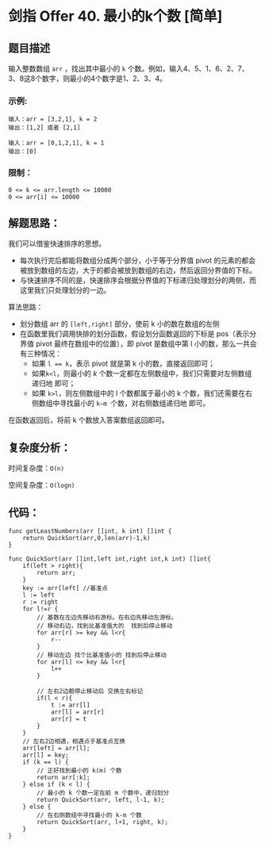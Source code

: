 # 剑指 Offer 40. 最小的k个数 [简单]

## 题目描述

输入整数数组 `arr` ，找出其中最小的 `k` 个数。例如，输入4、5、1、6、2、7、3、8这8个数字，则最小的4个数字是1、2、3、4。

### 示例:

```
输入：arr = [3,2,1], k = 2
输出：[1,2] 或者 [2,1]

输入：arr = [0,1,2,1], k = 1
输出：[0]
```

### 限制：

```
0 <= k <= arr.length <= 10000
0 <= arr[i] <= 10000
```

## 解题思路：

我们可以借鉴快速排序的思想。

- 每次执行完后都能将数组分成两个部分，小于等于分界值 pivot 的元素的都会被放到数组的左边，大于的都会被放到数组的右边，然后返回分界值的下标。
- 与快速排序不同的是，快速排序会根据分界值的下标递归处理划分的两侧，而这里我们只处理划分的一边。

算法思路：

- 划分数组 arr 的 `[left,right]` 部分，使前 k 小的数在数组的左侧
- 在函数里我们调用快排的划分函数，假设划分函数返回的下标是 pos（表示分界值 pivot 最终在数组中的位置），即 pivot 是数组中第 l 小的数，那么一共会有三种情况：
  - 如果 `l == k`，表示 pivot 就是第 k 小的数，直接返回即可；
  - 如果`k<l`，则最小的 *k* 个数一定都在左侧数组中，我们只需要对左侧数组递归地 即可；
  - 如果 `k>l`，则左侧数组中的 l 个数都属于最小的 k 个数，我们还需要在右侧数组中寻找最小的 `k−m `个数，对右侧数组递归地 即可。

在函数返回后，将前 k 个数放入答案数组返回即可。


## 复杂度分析：

时间复杂度：`O(n) `

空间复杂度：`O(logn)`

## 代码：

```
func getLeastNumbers(arr []int, k int) []int {
	return QuickSort(arr,0,len(arr)-1,k)
}

func QuickSort(arr []int,left int,right int,k int) []int{
	if(left > right){
		return arr;
	}
	key := arr[left] //基准点
	l := left
	r := right
	for l!=r {
	    // 基数在左边先移动右游标。在右边先移动左游标。
		// 移动右边，找到比基准值大的  找到后停止移动
		for arr[r] >= key && l<r{
			r--
		}
		// 移动左边 找个比基准值小的 找到后停止移动
		for arr[l] <= key && l<r{
			l++
		}

		// 左右2边都停止移动后 交换左右标记
		if(l < r){
			t := arr[l]
			arr[l] = arr[r]
			arr[r] = t
		}
	}
	// 左右2边相遇，相遇点于基准点互换
	arr[left] = arr[l];
	arr[l] = key;
	if (k == l) {
		// 正好找到最小的 k(m) 个数
		return arr[:k];
	} else if (k < l) {
		// 最小的 k 个数一定在前 m 个数中，递归划分
		return QuickSort(arr, left, l-1, k);
	} else {
		// 在右侧数组中寻找最小的 k-m 个数
		return QuickSort(arr, l+1, right, k);
	}
}

```

